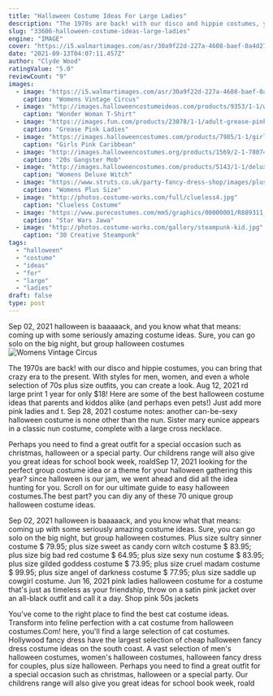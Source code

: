 ```yaml
---
title: "Halloween Costume Ideas For Large Ladies"
description: "The 1970s are back! with our disco and hippie costumes, you can bring that crazy era to the present. With styles for men, women, and even a whole selection of 70s plus size outfits, you can create a look"
slug: "33606-halloween-costume-ideas-large-ladies"
engine: "IMAGE"
cover: "https://i5.walmartimages.com/asr/30a9f22d-227a-4608-baef-0a4d27323070.a3991e92783033c5de61169a6730cb07.jpeg"
date: "2021-09-13T04:07:11.457Z"
author: "Clyde Wood"
ratingValue: "5.0"
reviewCount: "9"
images:
  - image: "https://i5.walmartimages.com/asr/30a9f22d-227a-4608-baef-0a4d27323070.a3991e92783033c5de61169a6730cb07.jpeg"
    caption: "Womens Vintage Circus"
  - image: "http://images.halloweencostumeideas.com/products/9353/1-1/wonder-woman-t-shirt-costume-for-adults.jpg"
    caption: "Wonder Woman T-Shirt"
  - image: "https://images.fun.com/products/23078/1-1/adult-grease-pink-ladies-jacket.jpg"
    caption: "Grease Pink Ladies"
  - image: "https://images.halloweencostumes.com/products/7985/1-1/girls-pink-caribbean-pirate-costume.jpg"
    caption: "Girls Pink Caribbean"
  - image: "http://images.halloweencostumes.org/products/1569/2-1-78074/20s-gangster-mob-boss-mens-costume.jpg"
    caption: "20s Gangster Mob"
  - image: "http://images.halloweencostumes.com/products/5143/1-1/deluxe-wicked-witch-costume.jpg"
    caption: "Womens Deluxe Witch"
  - image: "https://www.struts.co.uk/party-fancy-dress-shop/images/plus-size-hippy-lady-costume.jpg"
    caption: "Womens Plus Size"
  - image: "http://photos.costume-works.com/full/clueless4.jpg"
    caption: "Clueless Costume"
  - image: "https://www.purecostumes.com/mm5/graphics/00000001/R889311_full_1.jpg"
    caption: "Star Wars Jawa"
  - image: "http://photos.costume-works.com/gallery/steampunk-kid.jpg"
    caption: "30 Creative Steampunk"
tags:
  - "halloween"
  - "costume"
  - "ideas"
  - "for"
  - "large"
  - "ladies"
draft: false
type: post
---
```


Sep 02, 2021 halloween is baaaaack, and you know what that means: coming up with some seriously amazing costume ideas. Sure, you can go solo on the big night, but group halloween costumes
![Womens Vintage Circus](https://i5.walmartimages.com/asr/30a9f22d-227a-4608-baef-0a4d27323070.a3991e92783033c5de61169a6730cb07.jpeg "Womens Vintage Circus")

The 1970s are back! with our disco and hippie costumes, you can bring that crazy era to the present. With styles for men, women, and even a whole selection of 70s plus size outfits, you can create a look. Aug 12, 2021 rd large print 1 year for only $18!  Here are some of the best halloween costume ideas that parents and kiddos alike (and perhaps even pets!) Just add more pink ladies and t. Sep 28, 2021 costume notes: another can-be-sexy halloween costume is none other than the nun. Sister mary eunice appears in a classic nun costume, complete with a large cross necklace.
<!--inArticleAds-->

<!--galleryOne-->

Perhaps you need to find a great outfit for a special occasion such as christmas, halloween or a special party. Our childrens range will also give you great ideas for school book week, roaldSep 17, 2021 looking for the perfect group costume idea or a theme for your halloween gathering this year? since halloween is our jam, we went ahead and did all the idea hunting for you. Scroll on for our ultimate guide to easy halloween costumes.The best part? you can diy any of these 70 unique group halloween costume ideas.
<!--inArticleAds-->

<!--galleryTwo-->

Sep 02, 2021 halloween is baaaaack, and you know what that means: coming up with some seriously amazing costume ideas. Sure, you can go solo on the big night, but group halloween costumes. Plus size sultry sinner costume $ 79.95; plus size sweet as candy corn witch costume $ 83.95; plus size big bad red costume $ 64.95; plus size sexy nun costume $ 83.95; plus size gilded goddess costume $ 73.95; plus size cruel madam costume $ 99.95; plus size angel of darkness costume $ 77.95; plus size saddle up cowgirl costume. Jun 16, 2021 pink ladies halloween costume for a costume that's just as timeless as your friendship, throw on a satin pink jacket over an all-black outfit and call it a day. Shop pink 50s jackets
<!--galleryThree-->

You've come to the right place to find the best cat costume ideas. Transform into feline perfection with a cat costume from halloween costumes.Com! here, you'll find a large selection of cat costumes. Hollywood fancy dress have the largest selection of cheap halloween fancy dress costume ideas on the south coast. A vast selection of men's halloween costumes, women's halloween costumes, halloween fancy dress for couples, plus size halloween. Perhaps you need to find a great outfit for a special occasion such as christmas, halloween or a special party. Our childrens range will also give you great ideas for school book week, roald